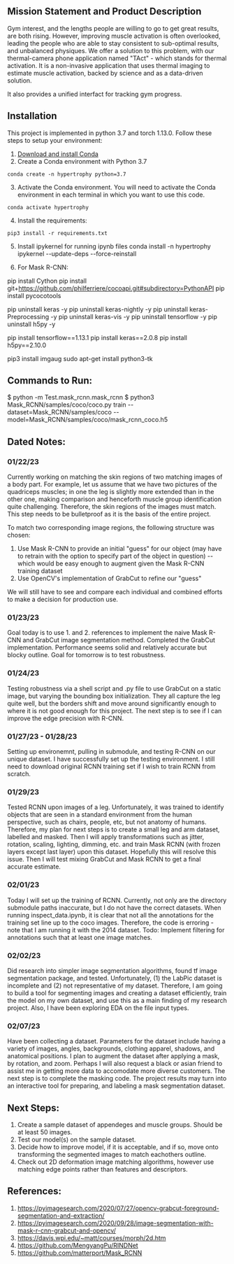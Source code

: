 ## Mission Statement and Product Description

Gym interest, and the lengths people are willing to go to get great results, are both rising. However, improving muscle activation is often overlooked, leading the people who are able to stay consistent to sub-optimal results, and unbalanced physiques. We offer a solution to this problem, with our thermal-camera phone application named "TAct" - which stands for thermal activation. It is a non-invasive application that uses thermal imaging to estimate muscle activation, backed by science and as a data-driven solution.

It also provides a unified interfact for tracking gym progress.

## Installation

This project is implemented in python 3.7 and torch 1.13.0. Follow these steps to setup your environment:

1. [Download and install Conda](https://conda.io/projects/conda/en/latest/user-guide/install/index.html "Download and install Conda")
2. Create a Conda environment with Python 3.7
```
conda create -n hypertrophy python=3.7
```
3. Activate the Conda environment. You will need to activate the Conda environment in each terminal in which you want to use this code.
```
conda activate hypertrophy
```
4. Install the requirements:
```
pip3 install -r requirements.txt
```
5. Install ipykernel for running ipynb files
conda install -n hypertrophy ipykernel --update-deps --force-reinstall

6. For Mask R-CNN:

pip install Cython
pip install git+https://github.com/philferriere/cocoapi.git#subdirectory=PythonAPI
pip install pycocotools

pip uninstall keras -y
pip uninstall keras-nightly -y
pip uninstall keras-Preprocessing -y
pip uninstall keras-vis -y
pip uninstall tensorflow -y
pip uninstall h5py -y

pip install tensorflow==1.13.1
pip install keras==2.0.8
pip install h5py==2.10.0

pip3 install imgaug
sudo apt-get install python3-tk

## Commands to Run:

$ python -m Test.mask_rcnn.mask_rcnn
$ python3 Mask_RCNN/samples/coco/coco.py train --dataset=Mask_RCNN/samples/coco --model=Mask_RCNN/samples/coco/mask_rcnn_coco.h5

## Dated Notes:

### 01/22/23

Currently working on matching the skin regions of two matching images of a body part. For example, let us assume that we have two pictures of the quadriceps muscles; in one the leg is slightly more extended than in the other one, making comparison and henceforth muscle group identification quite challenging. Therefore, the skin regions of the images must match. This step needs to be bulletproof as it is the basis of the entire project.

To match two corresponding image regions, the following structure was chosen:
1. Use Mask R-CNN to provide an initial "guess" for our object (may have to retrain with the option to specify part of the object in question)
 -- which would be easy enough to augment given the Mask R-CNN training dataset
2. Use OpenCV's implementation of GrabCut to refine our "guess"

We will still have to see and compare each individual and combined efforts to make a decision for production use.

### 01/23/23

Goal today is to use 1. and 2. references to implement the naive Mask R-CNN and GrabCut image segmentation method.
Completed the GrabCut implementation. Performance seems solid and relatively accurate but blocky outline.
Goal for tomorrow is to test robustness.

### 01/24/23

Testing robustness via a shell script and .py file to use GrabCut on a static image, but varying the bounding box initialization. They all capture the leg quite well, but the borders shift and move around significantly enough to where it is not good enough for this project.
The next step is to see if I can improve the edge precision with R-CNN.

### 01/27/23 - 01/28/23

Setting up environemnt, pulling in submodule, and testing R-CNN on our unique dataset.
I have successfully set up the testing environment. I still need to download original RCNN training set if I wish to train RCNN from scratch.

### 01/29/23

Tested RCNN upon images of a leg. Unfortunately, it was trained to identify objects that are seen in a standard environment from the human perspective, such as chairs, people, etc, but not anatomy of humans. Therefore, my plan for next steps is to create a small leg and arm dataset, labelled and masked. Then I will apply transformations such as jitter, rotation, scaling, lighting, dimming, etc. and train Mask RCNN (with frozen layers except last layer) upon this dataset. Hopefully this will resolve this issue. Then I will test mixing GrabCut and Mask RCNN to get a final accurate estimate.

### 02/01/23

Today I will set up the training of RCNN. Currently, not only are the directory submodule paths inaccurate, but I do not have the correct datasets.
When running inspect_data.ipynb, it is clear that not all the annotations for the training set line up to the coco images. Therefore, the code is erroring - note that I am running it with the 2014 dataset. Todo: Implement filtering for annotations such that at least one image matches.

### 02/02/23

Did research into simpler image segmentation algorithms, found tf image segmentation package, and tested. Unfortunately, (1) the LabPic dataset is incomplete and (2) not representative of my dataset. Therefore, I am going to build a tool for segmenting images and creating a dataset efficiently, train the model on my own dataset, and use this as a main finding of my research project. Also, I have been exploring EDA on the file input types. 

### 02/07/23

Have been collecting a dataset. Parameters for the dataset include having a variety of images, angles, backgrounds, clothing apparel, shadows, and anatomical positions. I plan to augment the dataset after applying a mask, by rotation, and zoom. Perhaps I will also request a black or asian friend to assist me in getting more data to accomodate more diverse customers. The next step is to complete the masking code. The project results may turn into an interactive tool for preparing, and labeling a mask segmentation dataset.

## Next Steps:

1. Create a sample dataset of appendeges and muscle groups. Should be at least 50 images.
2. Test our model(s) on the sample dataset.
3. Decide how to improve model, if it is acceptable, and if so, move onto transforming the segmented images to match eachothers outline.
4. Check out 2D deformation image matching algorithms, however use matching edge points rather than features and descriptors.

## References:

1. https://pyimagesearch.com/2020/07/27/opencv-grabcut-foreground-segmentation-and-extraction/ 
2. https://pyimagesearch.com/2020/09/28/image-segmentation-with-mask-r-cnn-grabcut-and-opencv/ 
3. https://davis.wpi.edu/~matt/courses/morph/2d.htm 
4. https://github.com/MengyangPu/RINDNet 
5. https://github.com/matterport/Mask_RCNN 
